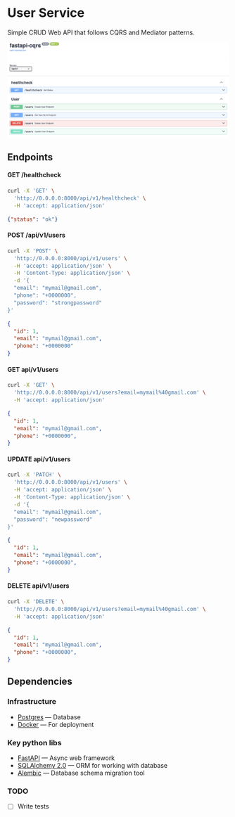 # User Service

 Simple CRUD Web API that follows CQRS and Mediator patterns.

![List of endpoints](./images/swagger.png)

## Endpoints

#### GET /healthcheck
```bash
curl -X 'GET' \
  'http://0.0.0.0:8000/api/v1/healthcheck' \
  -H 'accept: application/json'
```
```json
{"status": "ok"}
```

#### POST /api/v1/users

```bash
curl -X 'POST' \
  'http://0.0.0.0:8000/api/v1/users' \
  -H 'accept: application/json' \
  -H 'Content-Type: application/json' \
  -d '{
  "email": "mymail@gmail.com",
  "phone": "+0000000",
  "password": "strongpassword"
}'
```
```json
{
  "id": 1,
  "email": "mymail@gmail.com",
  "phone": "+0000000"
}
```

#### GET api/v1/users
```bash
curl -X 'GET' \
  'http://0.0.0.0:8000/api/v1/users?email=mymail%40gmail.com' \
  -H 'accept: application/json'
```
```json
{
  "id": 1,
  "email": "mymail@gmail.com",
  "phone": "+0000000",
}
```

#### UPDATE api/v1/users
```bash
curl -X 'PATCH' \
  'http://0.0.0.0:8000/api/v1/users' \
  -H 'accept: application/json' \
  -H 'Content-Type: application/json' \
  -d '{
  "email": "mymail@gmail.com",
  "password": "newpassword"
}'
```
```json
{
  "id": 1,
  "email": "mymail@gmail.com",
  "phone": "+0000000",
}
```


#### DELETE api/v1/users
```bash
curl -X 'DELETE' \
  'http://0.0.0.0:8000/api/v1/users?email=mymail%40gmail.com' \
  -H 'accept: application/json'
```
```json
{
  "id": 1,
  "email": "mymail@gmail.com",
  "phone": "+0000000",
}
```

## Dependencies

### Infrastructure

- [Postgres](https://www.postgresql.org/docs/current/index.html) — Database
- [Docker](https://docs.docker.com/) — For deployment


###  Key python libs

- [FastAPI](https://fastapi.tiangolo.com/) — Async web framework
- [SQLAlchemy 2.0](https://docs.sqlalchemy.org/en/20/) — ORM for working with database
- [Alembic](https://alembic.sqlalchemy.org/en/latest/) — Database schema migration tool

### TODO

- [ ] Write tests